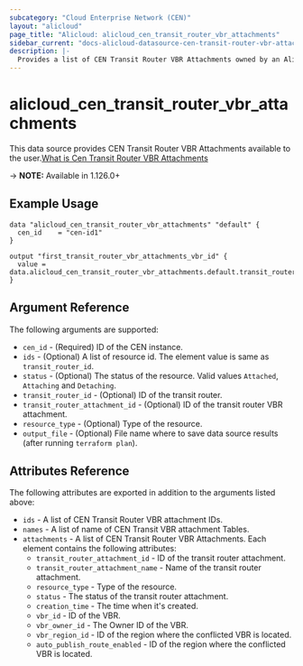 ```yaml
---
subcategory: "Cloud Enterprise Network (CEN)"
layout: "alicloud"
page_title: "Alicloud: alicloud_cen_transit_router_vbr_attachments"
sidebar_current: "docs-alicloud-datasource-cen-transit-router-vbr-attachments"
description: |-
  Provides a list of CEN Transit Router VBR Attachments owned by an Alibaba Cloud account.
---
```


# alicloud\_cen\_transit\_router\_vbr\_attachments

This data source provides CEN Transit Router VBR Attachments available to the user.[What is Cen Transit Router VBR Attachments](https://help.aliyun.com/document_detail/261226.html)

-> **NOTE:** Available in 1.126.0+

## Example Usage

```
data "alicloud_cen_transit_router_vbr_attachments" "default" {
  cen_id    = "cen-id1"
}

output "first_transit_router_vbr_attachments_vbr_id" {
  value = data.alicloud_cen_transit_router_vbr_attachments.default.transit_router_attachments.0.vbr_id
}
```

## Argument Reference

The following arguments are supported:

* `cen_id` - (Required) ID of the CEN instance.
* `ids` - (Optional) A list of resource id. The element value is same as `transit_router_id`.
* `status` - (Optional) The status of the resource. Valid values `Attached`, `Attaching` and `Detaching`.  
* `transit_router_id` - (Optional) ID of the transit router.
* `transit_router_attachment_id` - (Optional) ID of the transit router VBR attachment.
* `resource_type` - (Optional) Type of the resource.
* `output_file` - (Optional) File name where to save data source results (after running `terraform plan`).

## Attributes Reference

The following attributes are exported in addition to the arguments listed above:

* `ids` - A list of CEN Transit Router VBR attachment IDs.
* `names` - A list of name of CEN Transit VBR attachment Tables.
* `attachments` - A list of CEN Transit Router VBR Attachments. Each element contains the following attributes:
    * `transit_router_attachment_id` - ID of the transit router attachment.
    * `transit_router_attachment_name` - Name of the transit router attachment.
    * `resource_type` - Type of the resource.
    * `status` - The status of the transit router attachment.
    * `creation_time` - The time when it's created.
    * `vbr_id` - ID of the VBR.
    * `vbr_owner_id` - The Owner ID of the VBR.
    * `vbr_region_id` - ID of the region where the conflicted VBR is located.
    * `auto_publish_route_enabled` - ID of the region where the conflicted VBR is located.
